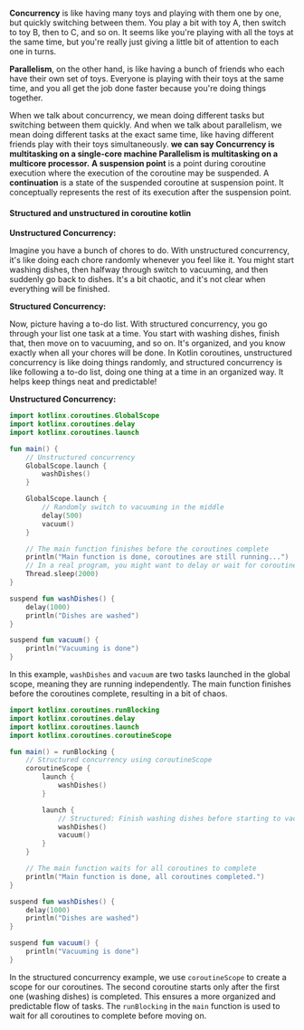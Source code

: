 
**Concurrency** is like having many toys and playing with them one by one, but quickly switching between them. You play a bit with toy A, then switch to toy B, then to C, and so on. It seems like you're playing with all the toys at the same time, but you're really just giving a little bit of attention to each one in turns.

**Parallelism**, on the other hand, is like having a bunch of friends who each have their own set of toys. Everyone is playing with their toys at the same time, and you all get the job done faster because you're doing things together.

When we talk about concurrency, we mean doing different tasks but switching between them quickly. And when we talk about parallelism, we mean doing different tasks at the exact same time, like having different friends play with their toys simultaneously. **we can say Concurrency is multitasking on a single-core machine Parallelism is multitasking on a multicore processor.**
**A suspension point** is a point during coroutine execution where the execution of the coroutine may be suspended. A **continuation** is a state of the suspended coroutine at suspension point. It conceptually represents the rest of its execution after the suspension point.
#### Structured and unstructured in coroutine kotlin
**Unstructured Concurrency:**

Imagine you have a bunch of chores to do. With unstructured concurrency, it's like doing each chore randomly whenever you feel like it. You might start washing dishes, then halfway through switch to vacuuming, and then suddenly go back to dishes. It's a bit chaotic, and it's not clear when everything will be finished.

**Structured Concurrency:**

Now, picture having a to-do list. With structured concurrency, you go through your list one task at a time. You start with washing dishes, finish that, then move on to vacuuming, and so on. It's organized, and you know exactly when all your chores will be done.
In Kotlin coroutines, unstructured concurrency is like doing things randomly, and structured
concurrency is like following a to-do list, doing one thing at a time in an organized way. It helps keep things neat and predictable!

**Unstructured Concurrency:**

```kt
import kotlinx.coroutines.GlobalScope
import kotlinx.coroutines.delay
import kotlinx.coroutines.launch

fun main() {
    // Unstructured concurrency
    GlobalScope.launch {
        washDishes()
    }

    GlobalScope.launch {
        // Randomly switch to vacuuming in the middle
        delay(500)
        vacuum()
    }

    // The main function finishes before the coroutines complete
    println("Main function is done, coroutines are still running...")
    // In a real program, you might want to delay or wait for coroutines to finish.
    Thread.sleep(2000)
}

suspend fun washDishes() {
    delay(1000)
    println("Dishes are washed")
}

suspend fun vacuum() {
    println("Vacuuming is done")
}

```

In this example, `washDishes` and `vacuum` are two tasks launched in the global scope, meaning they are running independently. The main function finishes before the coroutines complete, resulting in a bit of chaos.
```kt
import kotlinx.coroutines.runBlocking
import kotlinx.coroutines.delay
import kotlinx.coroutines.launch
import kotlinx.coroutines.coroutineScope

fun main() = runBlocking {
    // Structured concurrency using coroutineScope
    coroutineScope {
        launch {
            washDishes()
        }

        launch {
            // Structured: Finish washing dishes before starting to vacuum
            washDishes()
            vacuum()
        }
    }

    // The main function waits for all coroutines to complete
    println("Main function is done, all coroutines completed.")
}

suspend fun washDishes() {
    delay(1000)
    println("Dishes are washed")
}

suspend fun vacuum() {
    println("Vacuuming is done")
}

```
In the structured concurrency example, we use `coroutineScope` to create a scope for our coroutines. The second coroutine starts only after the first one (washing dishes) is completed. This ensures a more organized and predictable flow of tasks. The `runBlocking` in the `main` function is used to wait for all coroutines to complete before moving on.
